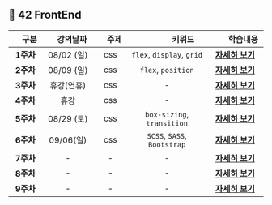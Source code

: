 ## :tulip: 42 FrontEnd

| 　구분　  | 　강의날짜　 | 　주제　 |   　　　　키워드　　　　   |          　　학습내용　　          |
| :-------: | :----------: | :------: | :------------------------: | :--------------------------------: |
| **1주차** |  08/02 (일)  |   css    | `flex`, `display`, `grid`  | [**자세히 보기**](./week01_css.md) |
| **2주차** |  08/09 (일)  |   css    |     `flex`, `position`     | [**자세히 보기**](./week02_css.md) |
| **3주차** |  휴강(연휴)  |   css    |             -              | [**자세히 보기**](./week03_css.md) |
| **4주차** |     휴강     |   css    |             -              | [**자세히 보기**](./week04_css.md) |
| **5주차** |  08/29 (토)  |   css    | `box-sizing`, `transition` | [**자세히 보기**](./week05_css.md) |
| **6주차** |  09/06(일)   |   css    | `SCSS`, `SASS`, `Bootstrap` | [**자세히 보기**](./week06_css.md) |
| **7주차** |      -       |    -     |             -              | [**자세히 보기**](./week07_JS.md) |
| **8주차** |      -       |    -     |             -              | [**자세히 보기**](./week08_JS.md) |
| **9주차** |      -       |    -     |             -              | [**자세히 보기**](./week09_JS.md) |
